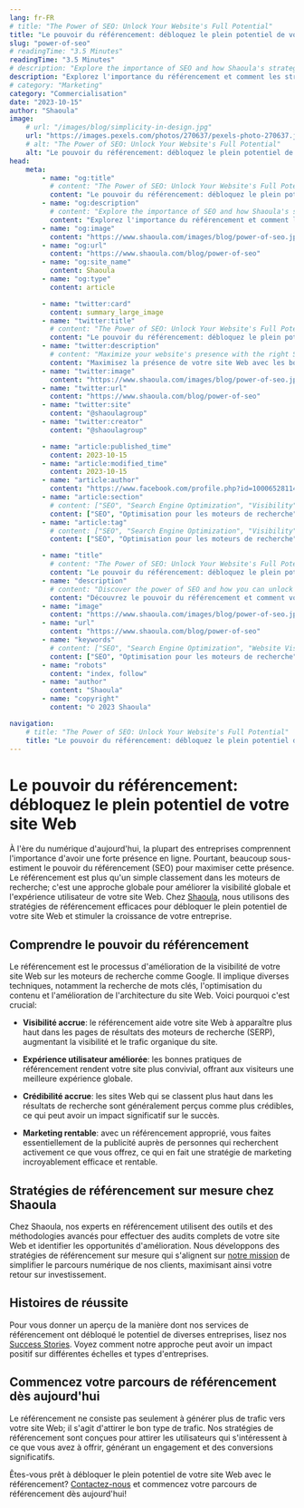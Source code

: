 ```yaml
---
lang: fr-FR
# title: "The Power of SEO: Unlock Your Website's Full Potential"
title: "Le pouvoir du référencement: débloquez le plein potentiel de votre site Web"
slug: "power-of-seo"
# readingTime: "3.5 Minutes"
readingTime: "3.5 Minutes"
# description: "Explore the importance of SEO and how Shaoula's strategies can help unlock your website's full potential."
description: "Explorez l'importance du référencement et comment les stratégies de Shaoula peuvent vous aider à débloquer le plein potentiel de votre site Web."
# category: "Marketing"
category: "Commercialisation"
date: "2023-10-15"
author: "Shaoula"
image:
    # url: "/images/blog/simplicity-in-design.jpg"
    url: "https://images.pexels.com/photos/270637/pexels-photo-270637.jpeg?auto=compress&cs=tinysrgb&w=1600"
    # alt: "The Power of SEO: Unlock Your Website's Full Potential"
    alt: "Le pouvoir du référencement: débloquez le plein potentiel de votre site Web"
head:
    meta:
        - name: "og:title"
          # content: "The Power of SEO: Unlock Your Website's Full Potential"
          content: "Le pouvoir du référencement: débloquez le plein potentiel de votre site Web"
        - name: "og:description"
          # content: "Explore the importance of SEO and how Shaoula's strategies can help unlock your website's full potential."
          content: "Explorez l'importance du référencement et comment les stratégies de Shaoula peuvent vous aider à débloquer le plein potentiel de votre site Web."
        - name: "og:image"
          content: "https://www.shaoula.com/images/blog/power-of-seo.jpg"
        - name: "og:url"
          content: "https://www.shaoula.com/blog/power-of-seo"
        - name: "og:site_name"
          content: Shaoula
        - name: "og:type"
          content: article

        - name: "twitter:card"
          content: summary_large_image
        - name: "twitter:title"
          # content: "The Power of SEO: Unlock Your Website's Full Potential"
          content: "Le pouvoir du référencement: débloquez le plein potentiel de votre site Web"
        - name: "twitter:description"
          # content: "Maximize your website's presence with the right SEO strategies. Discover more with Shaoula."
          content: "Maximisez la présence de votre site Web avec les bonnes stratégies de référencement. Découvrez-en plus avec Shaoula."
        - name: "twitter:image"
          content: "https://www.shaoula.com/images/blog/power-of-seo.jpg"
        - name: "twitter:url"
          content: "https://www.shaoula.com/blog/power-of-seo"
        - name: "twitter:site"
          content: "@shaoulagroup"
        - name: "twitter:creator"
          content: "@shaoulagroup"

        - name: "article:published_time"
          content: 2023-10-15
        - name: "article:modified_time"
          content: 2023-10-15
        - name: "article:author"
          content: "https://www.facebook.com/profile.php?id=100065281140375&mibextid=LQQJ4d"
        - name: "article:section"
          # content: ["SEO", "Search Engine Optimization", "Visibility", "User Experience", "Shaoula"]
          content: ["SEO", "Optimisation pour les moteurs de recherche", "Visibilité", "Expérience utilisateur", "Shaoula"]
        - name: "article:tag"
          # content: ["SEO", "Search Engine Optimization", "Visibility", "User Experience", "Shaoula"]
          content: ["SEO", "Optimisation pour les moteurs de recherche", "Visibilité", "Expérience utilisateur", "Shaoula"]

        - name: "title"
          # content: "The Power of SEO: Unlock Your Website's Full Potential"
          content: "Le pouvoir du référencement: débloquez le plein potentiel de votre site Web"
        - name: "description"
          # content: "Discover the power of SEO and how you can unlock your website's full potential with Shaoula."
          content: "Découvrez le pouvoir du référencement et comment vous pouvez débloquer le plein potentiel de votre site Web avec Shaoula."
        - name: "image"
          content: "https://www.shaoula.com/images/blog/power-of-seo.jpg"
        - name: "url"
          content: "https://www.shaoula.com/blog/power-of-seo"
        - name: "keywords"
          # content: ["SEO", "Search Engine Optimization", "Website Visibility", "User Experience", "Organic Traffic", "SERP", "Credibility", "Cost-Effective Marketing", "SEO Strategies", "Shaoula"]
          content: ["SEO", "Optimisation pour les moteurs de recherche", "Visibilité du site Web", "Expérience utilisateur", "Trafic organique", "SERP", "Crédibilité", "Marketing rentable", "Stratégies de référencement", "Shaoula"]
        - name: "robots"
          content: "index, follow"
        - name: "author"
          content: "Shaoula"
        - name: "copyright"
          content: "© 2023 Shaoula"

navigation:
    # title: "The Power of SEO: Unlock Your Website's Full Potential"
    title: "Le pouvoir du référencement: débloquez le plein potentiel de votre site Web"
---
```


# Le pouvoir du référencement: débloquez le plein potentiel de votre site Web

À l'ère du numérique d'aujourd'hui, la plupart des entreprises comprennent l'importance d'avoir une forte présence en ligne. Pourtant, beaucoup sous-estiment le pouvoir du référencement (SEO) pour maximiser cette présence. Le référencement est plus qu'un simple classement dans les moteurs de recherche; c'est une approche globale pour améliorer la visibilité globale et l'expérience utilisateur de votre site Web. Chez [Shaoula](https://www.shaoula.com/services/seo), nous utilisons des stratégies de référencement efficaces pour débloquer le plein potentiel de votre site Web et stimuler la croissance de votre entreprise.

## Comprendre le pouvoir du référencement

Le référencement est le processus d'amélioration de la visibilité de votre site Web sur les moteurs de recherche comme Google. Il implique diverses techniques, notamment la recherche de mots clés, l'optimisation du contenu et l'amélioration de l'architecture du site Web. Voici pourquoi c'est crucial:

- **Visibilité accrue**: le référencement aide votre site Web à apparaître plus haut dans les pages de résultats des moteurs de recherche (SERP), augmentant la visibilité et le trafic organique du site.

- **Expérience utilisateur améliorée**: les bonnes pratiques de référencement rendent votre site plus convivial, offrant aux visiteurs une meilleure expérience globale.

- **Crédibilité accrue**: les sites Web qui se classent plus haut dans les résultats de recherche sont généralement perçus comme plus crédibles, ce qui peut avoir un impact significatif sur le succès.

- **Marketing rentable**: avec un référencement approprié, vous faites essentiellement de la publicité auprès de personnes qui recherchent activement ce que vous offrez, ce qui en fait une stratégie de marketing incroyablement efficace et rentable.

## Stratégies de référencement sur mesure chez Shaoula

Chez Shaoula, nos experts en référencement utilisent des outils et des méthodologies avancés pour effectuer des audits complets de votre site Web et identifier les opportunités d'amélioration. Nous développons des stratégies de référencement sur mesure qui s'alignent sur [notre mission](https://www.shaoula.com/about-us) de simplifier le parcours numérique de nos clients, maximisant ainsi votre retour sur investissement.

## Histoires de réussite

Pour vous donner un aperçu de la manière dont nos services de référencement ont débloqué le potentiel de diverses entreprises, lisez nos [Success Stories](https://www.shaoula.com/success-stories). Voyez comment notre approche peut avoir un impact positif sur différentes échelles et types d'entreprises.

## Commencez votre parcours de référencement dès aujourd'hui

Le référencement ne consiste pas seulement à générer plus de trafic vers votre site Web; il s'agit d'attirer le bon type de trafic. Nos stratégies de référencement sont conçues pour attirer les utilisateurs qui s'intéressent à ce que vous avez à offrir, générant un engagement et des conversions significatifs.

Êtes-vous prêt à débloquer le plein potentiel de votre site Web avec le référencement? [Contactez-nous](https://www.shaoula.com/contact) et commencez votre parcours de référencement dès aujourd'hui!
